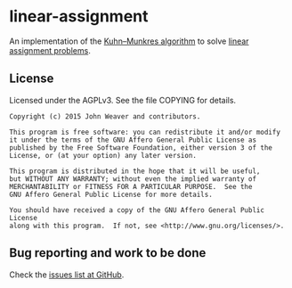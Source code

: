 # linear-assignment

An implementation of the [Kuhn–Munkres algorithm](http://en.wikipedia.org/wiki/Hungarian_algorithm) to solve [linear assignment problems](http://en.wikipedia.org/wiki/Assignment_problem).

## License

Licensed under the AGPLv3. See the file COPYING for details.


    Copyright (c) 2015 John Weaver and contributors.
    
    This program is free software: you can redistribute it and/or modify
    it under the terms of the GNU Affero General Public License as
    published by the Free Software Foundation, either version 3 of the
    License, or (at your option) any later version.
    
    This program is distributed in the hope that it will be useful,
    but WITHOUT ANY WARRANTY; without even the implied warranty of
    MERCHANTABILITY or FITNESS FOR A PARTICULAR PURPOSE.  See the
    GNU Affero General Public License for more details.
    
    You should have received a copy of the GNU Affero General Public License
    along with this program.  If not, see <http://www.gnu.org/licenses/>.



Bug reporting and work to be done
---------------------------------

Check the [issues list at GitHub](https://github.com/saebyn/linear-assignment-rust/issues?state=open).
